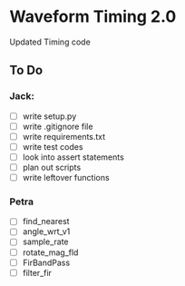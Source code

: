 # Waveform Timing 2.0
Updated Timing code

## To Do
### Jack:
- [ ] write setup.py
- [ ] write .gitignore file
- [ ] write requirements.txt
- [ ] write test codes
- [ ] look into assert statements
- [ ] plan out scripts
- [ ] write leftover functions

### Petra
- [ ] find_nearest
- [ ] angle_wrt_v1
- [ ] sample_rate
- [ ] rotate_mag_fld
- [ ] FirBandPass
- [ ] filter_fir
